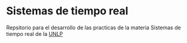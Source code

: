 # Sistemas de tiempo real

Repsitorio para el desarrollo de las practicas de la materia Sistemas de tiempo real de la [UNLP](http://www.unlp.edu.ar/)